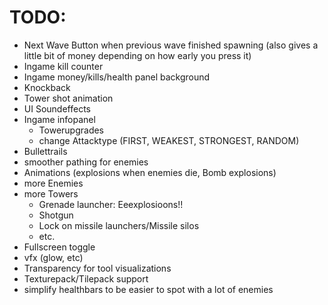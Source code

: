 # TODO:

- Next Wave Button when previous wave finished spawning (also gives a little bit of money depending on how early you press it)
- Ingame kill counter
- Ingame money/kills/health panel background
- Knockback
- Tower shot animation
- UI Soundeffects
- Ingame infopanel
  - Towerupgrades
  - change Attacktype (FIRST, WEAKEST, STRONGEST, RANDOM)
- Bullettrails
- smoother pathing for enemies
- Animations (explosions when enemies die, Bomb explosions)
- more Enemies
- more Towers
  - Grenade launcher: Eeexplosioons!!
  - Shotgun
  - Lock on missile launchers/Missile silos
  - etc.
- Fullscreen toggle
- vfx (glow, etc)
- Transparency for tool visualizations
- Texturepack/Tilepack support
- simplify healthbars to be easier to spot with a lot of enemies
